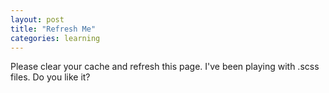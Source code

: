 ```yaml
---
layout: post
title: "Refresh Me"
categories: learning
---
```


Please clear your cache and refresh this page. I've been playing with .scss files. Do you like it?
